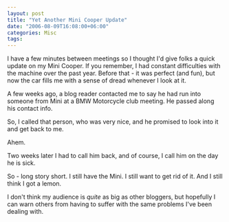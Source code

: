 ```yaml
---
layout: post
title: "Yet Another Mini Cooper Update"
date: "2006-08-09T16:08:00+06:00"
categories: Misc 
tags: 
---
```


I have a few minutes between meetings so I thought I'd give folks a quick update on my Mini Cooper. If you remember, I had constant difficulties with the machine over the past year. Before that - it was perfect (and fun), but now the car fills me with a sense of dread whenever I look at it.

A few weeks ago, a blog reader contacted me to say he had run into someone from Mini at a BMW Motorcycle club meeting. He passed along his contact info. 

So, I called that person, who was very nice, and he promised to look into it and get back to me.

Ahem.

Two weeks later I had to call him back, and of course, I call him on the day he is sick.

So - long story short. I still have the Mini. I still want to get rid of it. And I still think I got a lemon.

I don't think my audience is <i>quite</i> as big as other bloggers, but hopefully I can warn others from having to suffer with the same problems I've been dealing with.